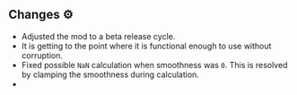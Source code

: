## Changes ⚙️
- Adjusted the mod to a beta release cycle.
- It is getting to the point where it is functional enough to use without corruption.
- Fixed possible `NaN` calculation when smoothness was `0`. This is resolved by clamping the smoothness during calculation.
- 